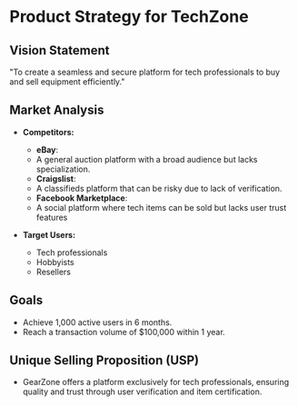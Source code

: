 # Product Strategy for TechZone

## Vision Statement
"To create a seamless and secure platform for tech professionals to buy and sell equipment efficiently."

## Market Analysis
- **Competitors:** 
  - **eBay**:
  - A general auction platform with a broad audience but lacks specialization.
  - **Craigslist**:
  - A classifieds platform that can be risky due to lack of verification.
  - **Facebook Marketplace**:
  - A social platform where tech items can be sold but lacks user trust features

- **Target Users:**
  - Tech professionals
  - Hobbyists
  - Resellers

## Goals
- Achieve 1,000 active users in 6 months.
- Reach a transaction volume of $100,000 within 1 year.

## Unique Selling Proposition (USP)
- GearZone offers a platform exclusively for tech professionals, ensuring quality and trust through user verification and item certification.
